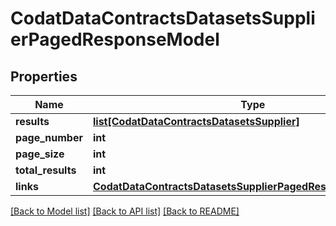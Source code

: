 # CodatDataContractsDatasetsSupplierPagedResponseModel

## Properties
Name | Type | Description | Notes
------------ | ------------- | ------------- | -------------
**results** | [**list[CodatDataContractsDatasetsSupplier]**](CodatDataContractsDatasetsSupplier.md) |  | [optional] 
**page_number** | **int** |  | [optional] 
**page_size** | **int** |  | [optional] 
**total_results** | **int** |  | [optional] 
**links** | [**CodatDataContractsDatasetsSupplierPagedResponseLinksModel**](CodatDataContractsDatasetsSupplierPagedResponseLinksModel.md) |  | [optional] 

[[Back to Model list]](../README.md#documentation-for-models) [[Back to API list]](../README.md#documentation-for-api-endpoints) [[Back to README]](../README.md)


